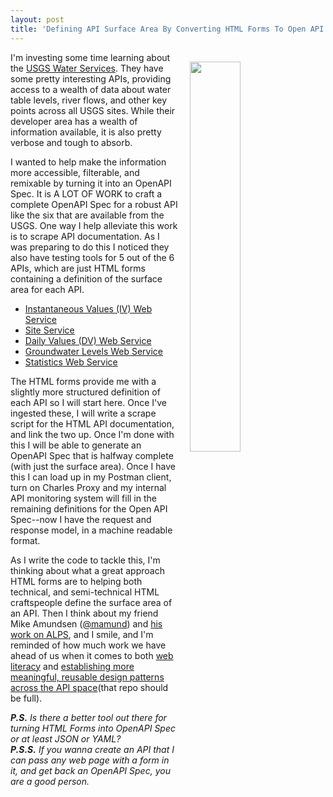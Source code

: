 ```yaml
---
layout: post
title: 'Defining API Surface Area By Converting HTML Forms To Open API Specs'
---
```

<p><a href="http://waterservices.usgs.gov/rest/GW-Levels-Test-Tool.html"><img style="padding: 15px;" src="http://kinlane-productions.s3.amazonaws.com/api-evangelist-site/blog/USGS_Groundwater_Levels_REST_Web_Service_URL_Generation_Tool.png" alt="" width="40%" align="right" /></a></p>
<p>I'm investing some time learning about the <a href="http://waterservices.usgs.gov/">USGS Water Services</a>. They have some pretty interesting APIs, providing access to a wealth of data about water table levels, river flows, and other key points across all USGS sites. While their developer area has a wealth of information available, it is also pretty verbose and tough to absorb.</p>
<p>I wanted to help make the information more accessible, filterable, and remixable by turning it into an OpenAPI Spec. It is A LOT OF WORK to craft a complete OpenAPI Spec for a robust API like the six that are available from the USGS. One way I help alleviate this work is to scrape API documentation. As I was preparing to do this I noticed they also have testing tools for 5 out of the 6 APIs, which are just HTML forms containing a definition of the surface area for each API.&nbsp;</p>
<ul>
<li><a href="http://waterservices.usgs.gov/rest/IV-Test-Tool.html">Instantaneous Values (IV) Web Service</a></li>
<li><a href="http://waterservices.usgs.gov/rest/Site-Test-Tool.html">Site Service</a></li>
<li><a href="http://waterservices.usgs.gov/rest/DV-Test-Tool.html">Daily Values (DV) Web Service</a></li>
<li><a href="http://waterservices.usgs.gov/rest/GW-Levels-Test-Tool.html">Groundwater Levels Web Service</a></li>
<li><a href="http://waterservices.usgs.gov/rest/Statistics-Service-Test-Tool.html">Statistics Web Service</a></li>
</ul>
<p>The HTML forms provide me with a slightly more structured definition of each API so I will start here. Once I've ingested these, I will write a scrape script for the HTML API documentation, and link the two up. Once I'm done with this I will be able to generate an OpenAPI Spec that is halfway complete (with just the surface area). Once I have this I can load up in my Postman client, turn on Charles Proxy and my internal API monitoring system will fill in the remaining definitions for the Open API Spec--now I have the request and response model, in a machine readable format.&nbsp;</p>
<p>As I write the code to tackle this, I'm thinking about what a great approach HTML forms are to helping both technical, and semi-technical HTML craftspeople define the surface area of an API. Then I think about my friend Mike Amundsen (<a href="https://twitter.com/mamund">@mamund</a>) and <a href="http://alps.io/">his work on ALPS</a>, and I smile, and I'm reminded of how much work we have ahead of us when it comes to both <a href="http://webconcepts.info/">web literacy</a> and <a href="https://github.com/alps-io/profiles">establishing more meaningful, reusable design patterns across the API space</a>(that repo should be full).</p>
<p><em><strong>P.S.</strong> Is there a better tool out there for turning HTML Forms into OpenAPI Spec or at least JSON or YAML?<br /></em><em><strong>P.S.S.</strong> If you wanna create an API that I can pass any web page with a form in it, and get back an OpenAPI Spec, you are a good person.</em></p>